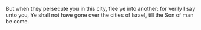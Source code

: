 But when they persecute you in this city, flee ye into another: for verily I say unto you, Ye shall not have gone over the cities of Israel, till the Son of man be come.
